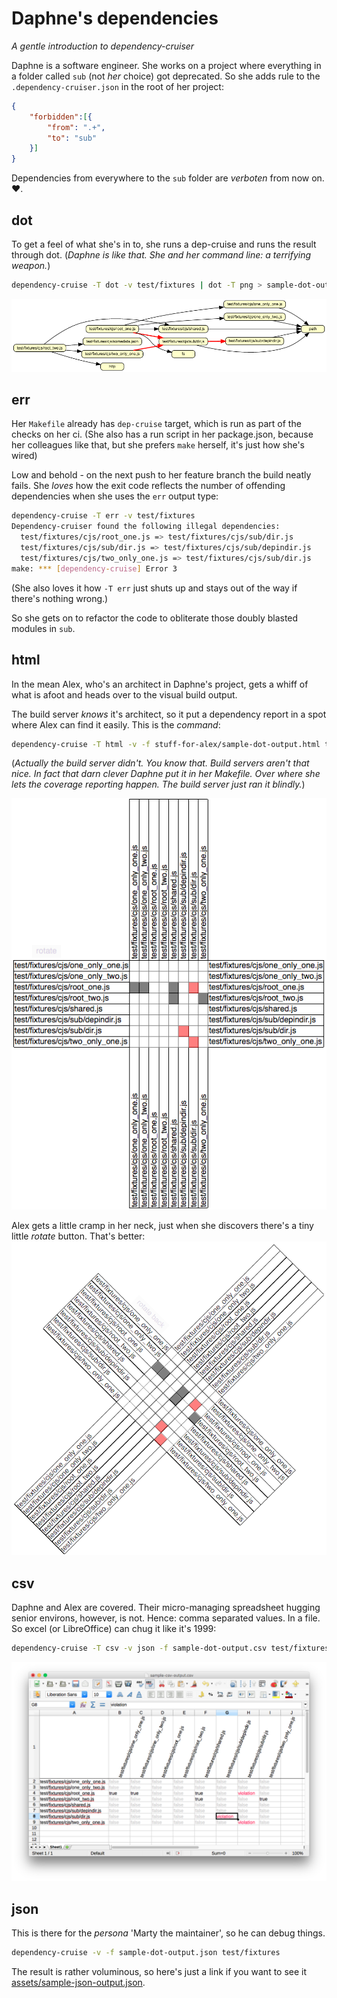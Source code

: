 # Daphne's dependencies
_A gentle introduction to dependency-cruiser_

Daphne is a software engineer. She works on a project where everything in  a
folder called `sub` (not _her_ choice) got deprecated. So she adds rule to
the `.dependency-cruiser.json` in the root of her project:

```json
{
    "forbidden":[{
        "from": ".+",
        "to": "sub"
    }]
}
```
Dependencies from everywhere to the `sub` folder are _verboten_ from now on. :heart:.

## dot
To get a feel of what she's in to, she runs a dep-cruise and runs the result
through dot. (_Daphne is like that. She and her command line: a *terrifying*
weapon._)
```sh
dependency-cruise -T dot -v test/fixtures | dot -T png > sample-dot-output.png
```
![sample dot output](assets/sample-dot-output.png)

## err
Her `Makefile` already has `dep-cruise` target, which is run as part of the
checks on her ci. (She also has a run script in her package.json, because her
colleagues like that, but she prefers `make` herself, it's just how she's wired)

Low and behold - on the next push to her feature branch the build neatly fails. She
_loves_ how the exit code reflects the number of offending dependencies when
she uses the `err` output type:
```sh
dependency-cruise -T err -v test/fixtures
Dependency-cruiser found the following illegal dependencies:
  test/fixtures/cjs/root_one.js => test/fixtures/cjs/sub/dir.js
  test/fixtures/cjs/sub/dir.js => test/fixtures/cjs/sub/depindir.js
  test/fixtures/cjs/two_only_one.js => test/fixtures/cjs/sub/dir.js
make: *** [dependency-cruise] Error 3
```

(She also loves it how `-T err` just shuts up and stays out of the way
if there's nothing wrong.)

So she gets on to refactor the code to obliterate those doubly blasted
modules in `sub`.

## html
In the mean Alex, who's an architect in Daphne's project, gets a whiff of what
is afoot and heads over to the visual build output.

The build server _knows_ it's architect, so it put a dependency report in a spot
where Alex can find it easily. This is the _command_:
```sh
dependency-cruise -T html -v -f stuff-for-alex/sample-dot-output.html test/fixtures
```

(_Actually the  build server didn't. You know that. Build servers aren't that
nice. In fact that darn clever Daphne put it in her Makefile. Over where she
lets the coverage reporting happen. The build server just ran it blindly._)

![sample html output](assets/sample-html-output.png)

Alex gets a little cramp in her neck, just when she discovers
there's a tiny little _rotate_ button. That's better:
![sample html output - rotated](assets/sample-html-rotated-output.png)

## csv
Daphne and Alex are covered. Their micro-managing spreadsheet hugging senior
environs, however, is not. Hence: comma separated values. In a file. So excel
(or LibreOffice) can chug it like it's 1999:

```sh
dependency-cruise -T csv -v json -f sample-dot-output.csv test/fixtures
```
![oldskool csv output. In a spreadsheet. Way out man!](assets/sample-csv-output.png)

## json
This is there for the _persona_ 'Marty the maintainer', so he can debug things.
```sh
dependency-cruise -v -f sample-dot-output.json test/fixtures
```
The result is rather voluminous, so here's just a link if you want to see it
[assets/sample-json-output.json](assets/sample-json-output.json).
